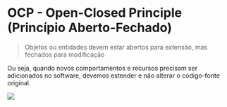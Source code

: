 # OCP - Open-Closed Principle (Princípio Aberto-Fechado) 
 
> Objetos ou entidades devem estar abertos para extensão, mas fechados para modificação

Ou seja, quando novos comportamentos e recursos precisam ser adicionados no software,
devemos estender e não alterar o código-fonte original.

![](https://www.dtidigital.com.br/wp-content/uploads/elementor/thumbs/principio_OCP-oqhqm71a7pseeasblz40ha09qgmwlw0peoufe21cvw.jpeg)
